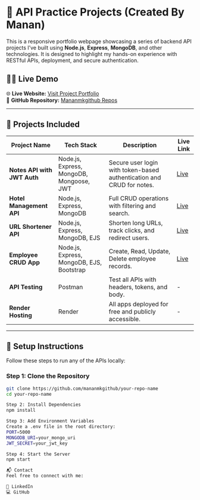 # 🚀 API Practice Projects (Created By Manan)

This is a responsive portfolio webpage showcasing a series of backend API projects I’ve built using **Node.js**, **Express**, **MongoDB**, and other technologies. It is designed to highlight my hands-on experience with RESTful APIs, deployment, and secure authentication.

## 🧑‍💻 Live Demo

🌐 **Live Website:** [Visit Project Portfolio](https://your-deployed-url.com)  
📁 **GitHub Repository:** [Mananmkgithub Repos](https://github.com/mananmkgithub?tab=repositories)

---

## 📂 Projects Included

| Project Name | Tech Stack | Description | Live Link |
|--------------|------------|-------------|-----------|
| **Notes API with JWT Auth** | Node.js, Express, MongoDB, Mongoose, JWT | Secure user login with token-based authentication and CRUD for notes. | [Live](https://notesapi-jwt.onrender.com/) |
| **Hotel Management API** | Node.js, Express, MongoDB | Full CRUD operations with filtering and search. | [Live](https://node-hotels-et3g.onrender.com/) |
| **URL Shortener API** | Node.js, Express, MongoDB, EJS | Shorten long URLs, track clicks, and redirect users. | [Live](https://url-shortner-jhwb.onrender.com/) |
| **Employee CRUD App** | Node.js, Express, MongoDB, EJS, Bootstrap | Create, Read, Update, Delete employee records. | [Live](https://simpal-crus-app.onrender.com/) |
| **API Testing** | Postman | Test all APIs with headers, tokens, and body. | - |
| **Render Hosting** | Render | All apps deployed for free and publicly accessible. | - |

---

## 📄 Setup Instructions

Follow these steps to run any of the APIs locally:

### Step 1: Clone the Repository

```bash
git clone https://github.com/mananmkgithub/your-repo-name
cd your-repo-name

Step 2: Install Dependencies
npm install

Step 3: Add Environment Variables
Create a .env file in the root directory:
PORT=5000
MONGODB_URI=your_mongo_uri
JWT_SECRET=your_jwt_key

Step 4: Start the Server
npm start

📬 Contact
Feel free to connect with me:

🔗 LinkedIn
💻 GitHub




